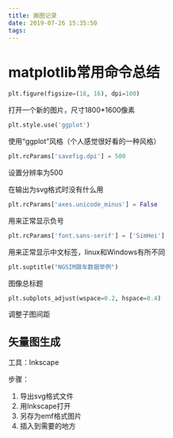 ```yaml
---
title: 画图记录
date: 2019-07-26 15:35:50
tags:
---
```


# matplotlib常用命令总结

```python
plt.figure(figsize=(18, 16), dpi=100)
```

打开一个新的图片，尺寸1800*1600像素

```python
plt.style.use('ggplot')
```

使用“ggplot”风格（个人感觉很好看的一种风格）

```python
plt.rcParams['savefig.dpi'] = 500
```

设置分辨率为500

在输出为svg格式时没有什么用

```python
plt.rcParams['axes.unicode_minus'] = False
```

用来正常显示负号

```python
plt.rcParams['font.sans-serif'] = ['SimHei']
```

用来正常显示中文标签，linux和Windows有所不同

```python
plt.suptitle("NGSIM跟车数据举例")
```

图像总标题

```python
plt.subplots_adjust(wspace=0.2, hspace=0.4)
```

调整子图间距

## 矢量图生成

工具：Inkscape

步骤：

1. 导出svg格式文件
2. 用Inkscape打开
3. 另存为emf格式图片
4. 插入到需要的地方